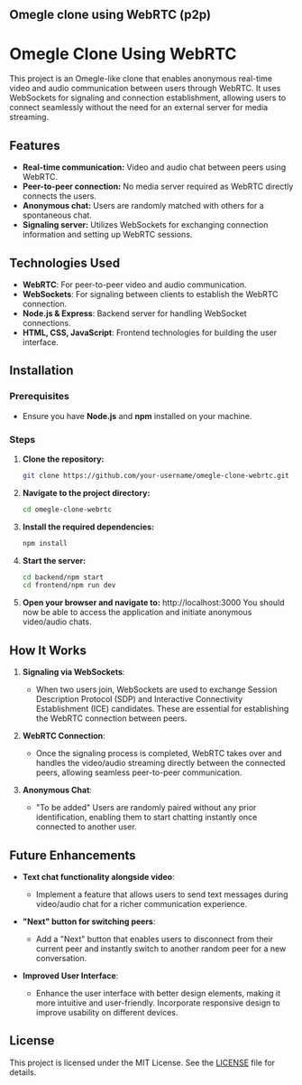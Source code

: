 ## Omegle clone using WebRTC (p2p)


# Omegle Clone Using WebRTC

This project is an Omegle-like clone that enables anonymous real-time video and audio communication between users through WebRTC. It uses WebSockets for signaling and connection establishment, allowing users to connect seamlessly without the need for an external server for media streaming.

## Features
- **Real-time communication:** Video and audio chat between peers using WebRTC.
- **Peer-to-peer connection:** No media server required as WebRTC directly connects the users.
- **Anonymous chat:** Users are randomly matched with others for a spontaneous chat.
- **Signaling server:** Utilizes WebSockets for exchanging connection information and setting up WebRTC sessions.

## Technologies Used
- **WebRTC**: For peer-to-peer video and audio communication.
- **WebSockets**: For signaling between clients to establish the WebRTC connection.
- **Node.js & Express**: Backend server for handling WebSocket connections.
- **HTML, CSS, JavaScript**: Frontend technologies for building the user interface.
  


## Installation

### Prerequisites
- Ensure you have **Node.js** and **npm** installed on your machine.

### Steps
1. **Clone the repository:**
   ```bash
   git clone https://github.com/your-username/omegle-clone-webrtc.git
2. **Navigate to the project directory:**
    ```bash
    cd omegle-clone-webrtc
3. **Install the required dependencies:**
    ```bash
    npm install
4. **Start the server:**
    ```bash
    cd backend/npm start
    cd frontend/npm run dev
5. **Open your browser and navigate to:**
    http://localhost:3000
    You should now be able to access the application and initiate anonymous video/audio chats.

## How It Works

1. **Signaling via WebSockets**: 
   - When two users join, WebSockets are used to exchange Session Description Protocol (SDP) and Interactive Connectivity Establishment (ICE) candidates. These are essential for establishing the WebRTC connection between peers.

2. **WebRTC Connection**:
   - Once the signaling process is completed, WebRTC takes over and handles the video/audio streaming directly between the connected peers, allowing seamless peer-to-peer communication.

3. **Anonymous Chat**:

    - "To be added" Users are randomly paired without any prior identification, enabling them to start chatting instantly once connected to another user.

## Future Enhancements

- **Text chat functionality alongside video**:
  - Implement a feature that allows users to send text messages during video/audio chat for a richer communication experience.

- **"Next" button for switching peers**:
  - Add a "Next" button that enables users to disconnect from their current peer and instantly switch to another random peer for a new conversation.

- **Improved User Interface**:
  - Enhance the user interface with better design elements, making it more intuitive and user-friendly. Incorporate responsive design to improve usability on different devices.

## License

This project is licensed under the MIT License. See the [LICENSE](https://github.com/Ajinkya259/Omege-Clone-using-WebRTC/blob/master/License) file for details.
